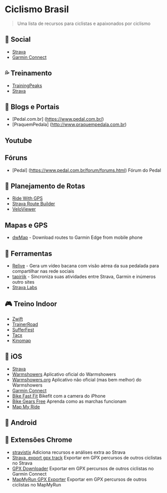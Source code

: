 # Ciclismo Brasil
> Uma lista de recursos para ciclistas e apaixonados por ciclismo

## 🍻 Social
* [Strava](https://strava.com)
* [Garmin Connect](https://connect.garmin.com/) 

## 💦 Treinamento
* [TrainingPeaks](https://www.trainingpeaks.com/)
* [Strava](https://strava.com)

## 📑 Blogs e Portais
* [Pedal.com.br] (https://www.pedal.com.br/)
* [PraquemPedala] (http://www.praquempedala.com.br)

## Youtube

## Fóruns
* [Pedal] (https://www.pedal.com.br/forum/forums.html) Fórum do Pedal

## 🎯 Planejamento de Rotas
* [Ride With GPS](https://ridewithgps.com/)
* [Strava Route Builder](https://www.strava.com/routes/new)
* [VeloViewer](https://veloviewer.com/)

## Mapas e GPS
* [dwMap](https://dynamic.watch/) - Download routes to Garmin Edge from mobile phone

## 🔧 Ferramentas
* [Relive](https://www.relive.cc/) - Gera um vídeo bacana com visão aérea da sua pedalada para compartilhar nas rede sociais
* [tapiriik](https://tapiriik.com/) - Sincroniza suas atividades entre Strava, Garmin e inúmeros outro sites
* [Strava Labs](http://labs.strava.com/)


## 🎮 Treino Indoor
* [Zwift](https://zwift.com/)
* [TrainerRoad](https://www.trainerroad.com/)
* [SufferFest](https://thesufferfest.com/)
* [Tacx](https://tacx.com/product/tacx-training-app/)
* [Kinomap](https://www.kinomap.com/apps/trainer)

## 📲 iOS
* [Strava](https://itunes.apple.com/us/app/strava-running-and-cycling-gps/id426826309?mt=8) 
* [Warmshowers](https://itunes.apple.com/us/app/warmshowers/id359056872?mt=8) Aplicativo oficial do Warmshowers
* [Warmshowers.org](https://itunes.apple.com/us/app/warmshowers-org/id1135174836?mt=8) Aplicativo não oficial (mas bem melhor) do Warmshowers
* [Garmin Connect](https://itunes.apple.com/sg/app/garmin-connect-mobile/id583446403?mt=8)
* [Bike Fast Fit](https://itunes.apple.com/sg/app/bike-fast-fit/id710935084?mt=8) Bikefit com a camera do iPhone
* [Bike Gears Free](https://itunes.apple.com/us/app/bike-gears-free-bike-gear-calculator-free-cycling-gear/id527344926?mt=8) Aprenda como as marchas funcionam
* [Map My Ride](https://itunes.apple.com/us/app/map-my-ride-gps-cycling-route-tracker/id292223170?mt=8)

## 📲 Android

## 🔨 Extensões Chrome
* [stravistix](http://thomaschampagne.github.io/stravistix/) Adiciona recursos e análises extra ao Strava
* [Strava, export gpx track](https://chrome.google.com/webstore/detail/strava-export-gpx-track/kdemfmhkoncmbcphejembfngiihppkei) Exportar em GPX percursos de outros ciclistas no Strava
* [GPX Downloader](https://chrome.google.com/webstore/detail/gpx-downloader/dpamipdfplcigmapcdgckimdgpgjidcl) Exportar em GPX percursos de outros ciclistas no Garmin Connect
* [MapMyRun GPX Exporter](https://chrome.google.com/webstore/detail/mapmyrun-gpx-exporter/ojchmmlabomgmkpaelangjgilencigcg)
Exportar em GPX percursos de outros ciclistas no MapMyRun
